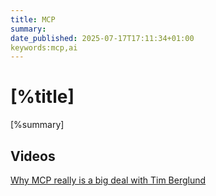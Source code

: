 ```yaml
---
title: MCP
summary: 
date_published: 2025-07-17T17:11:34+01:00
keywords:mcp,ai
---
```


# [%title]

[%summary]

## Videos
[Why MCP really is a big deal with Tim Berglund](https://www.youtube.com/watch?v=FLpS7OfD5-s) 